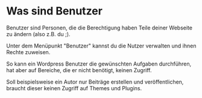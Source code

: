 # Was sind Benutzer

Benutzer sind Personen, die die Berechtigung haben Teile deiner Webseite zu ändern (also z.B. du ;).

Unter dem Menüpunkt "Benutzer" kannst du die Nutzer verwalten und ihnen Rechte zuweisen.

So kann ein Wordpress Benutzer die gewünschten Aufgaben durchführen, hat aber auf Bereiche, die er nicht benötigt, keinen Zugriff.

Soll beispielsweise ein  Autor nur Beiträge erstellen und veröffentlichen, braucht dieser keinen Zugriff auf Themes und Plugins.
